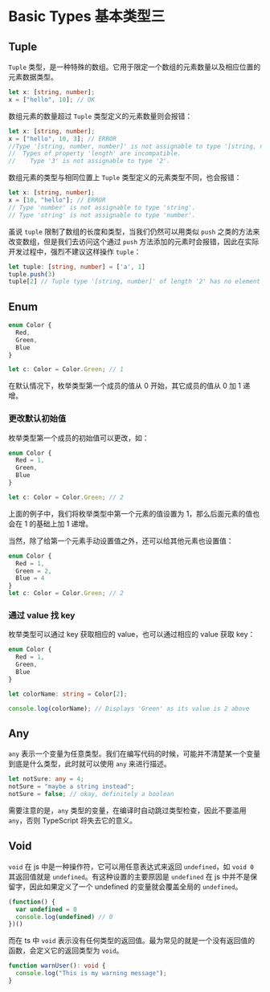 # Basic Types 基本类型三

## Tuple

`Tuple` 类型，是一种特殊的数组。它用于限定一个数组的元素数量以及相应位置的元素数据类型。

```ts
let x: [string, number];
x = ["hello", 10]; // OK
```

数组元素的数量超过 `Tuple` 类型定义的元素数量则会报错：

```ts
let x: [string, number];
x = ["hello", 10, 3]; // ERROR
//Type '[string, number, number]' is not assignable to type '[string, number]'.
//  Types of property 'length' are incompatible.
//    Type '3' is not assignable to type '2'.
```

数组元素的类型与相同位置上 `Tuple` 类型定义的元素类型不同，也会报错：

```ts
let x: [string, number];
x = [10, "hello"]; // ERROR
// Type 'number' is not assignable to type 'string'.
// Type 'string' is not assignable to type 'number'.
```

虽说 `tuple` 限制了数组的长度和类型，当我们仍然可以用类似 `push` 之类的方法来改变数组，但是我们去访问这个通过 `push` 方法添加的元素时会报错，因此在实际开发过程中，强烈不建议这样操作 `tuple`：

```ts
let tuple: [string, number] = ['a', 1]
tuple.push(3)
tuple[2] // Tuple type '[string, number]' of length '2' has no element at index '2'.
```

## Enum

```ts
enum Color {
  Red,
  Green,
  Blue
}

let c: Color = Color.Green; // 1
```

在默认情况下，枚举类型第一个成员的值从 0 开始，其它成员的值从 0 加 1 递增。

### 更改默认初始值

枚举类型第一个成员的初始值可以更改，如：

```ts
enum Color {
  Red = 1,
  Green,
  Blue
}

let c: Color = Color.Green; // 2
```

上面的例子中，我们将枚举类型中第一个元素的值设置为 1，那么后面元素的值也会在 1 的基础上加 1 递增。

当然，除了给第一个元素手动设置值之外，还可以给其他元素也设置值：

```ts
enum Color {
  Red = 1,
  Green = 2,
  Blue = 4
}
let c: Color = Color.Green; // 2
```

### 通过 value 找 key

枚举类型可以通过 key 获取相应的 value，也可以通过相应的 value 获取 key：

```ts
enum Color {
  Red = 1,
  Green,
  Blue
}

let colorName: string = Color[2];

console.log(colorName); // Displays 'Green' as its value is 2 above
```

## Any

`any` 表示一个变量为任意类型。我们在编写代码的时候，可能并不清楚某一个变量到底是什么类型，此时就可以使用 `any` 来进行描述。

```ts
let notSure: any = 4;
notSure = "maybe a string instead";
notSure = false; // okay, definitely a boolean
```

需要注意的是，`any` 类型的变量，在编译时自动跳过类型检查，因此不要滥用 `any`，否则 TypeScript 将失去它的意义。

## Void

`void` 在 js 中是一种操作符，它可以用任意表达式来返回 `undefined`，如 `void 0` 其返回值就是 `undefined`。有这种设置的主要原因是 `undefined` 在 js 中并不是保留字，因此如果定义了一个 undefined 的变量就会覆盖全局的 `undefined`。

```js
(function() {
  var undefined = 0
  console.log(undefined) // 0
})()
```

而在 ts 中 `void` 表示没有任何类型的返回值。最为常见的就是一个没有返回值的函数，会定义它的返回类型为 `void`。

```ts
function warnUser(): void {
  console.log("This is my warning message");
}
```
